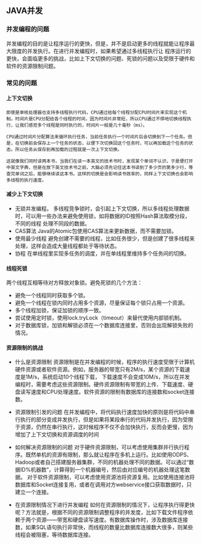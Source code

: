 ## JAVA并发
### 并发编程的问题
并发编程的目的是让程序运行的更快，但是，并不是启动更多的线程就能让程序最大限度的并发执行。在进行并发编程时，如果希望通过多线程执行让
程序运行的更快，会面临更多的挑战，比如上下文切换的问题、死锁的问题以及受限于硬件和软件的资源限制问题。

### 常见的问题
#### 上下文切换
```
即使是单核处理器也支持多线程执行代码，CPU通过给每个线程分配CPU时间片来实现这个机制。时间片是CPU分配给各个线程的时间，因为时间片非常短，所以CPU通过不停地切换线程执行，让我们感觉多个线程是同时执行的，时间片一般是几十毫秒（ms）。

CPU通过时间片分配算法来循环执行任务，当前任务执行一个时间片后会切换到下一个任务。但是，在切换前会保存上一个任务的状态，以便下次切换回这个任务时，可以再加载这个任务的状态。所以任务从保存到再加载的过程就是一次上下文切换。

这就像我们同时读两本书，当我们在读一本英文的技术书时，发现某个单词不认识，于是便打开中英文字典，但是在放下英文技术书之前，大脑必须先记住这本书读到了多少页的第多少行，等查完单词之后，能够继续读这本书。这样的切换是会影响读书效率的，同样上下文切换也会影响多线程的执行速度。
```
#### 减少上下文切换
- 无锁并发编程。
    多线程竞争锁时，会引起上下文切换，所以多线程处理数据时，可以用一些办法来避免使用锁，如将数据的ID按照Hash算法取模分段，不同的线程
    处理不同段的数据。
- CAS算法 
    Java的Atomic包使用CAS算法来更新数据，而不需要加锁。
- 使用最少线程 
    避免创建不需要的线程，比如任务很少，但是创建了很多线程来处理，这样会造成大量线程都处于等待状态。
- 协程 
     在单线程里实现多任务的调度，并在单线程里维持多个任务间的切换。
     
     
#### 线程死锁
两个线程互相等待对方释放对象锁。避免死锁的几个方法：
- 避免一个线程同时获取多个锁。
- 避免一个线程在锁内同时占用多个资源，尽量保证每个锁只占用一个资源。
- 多个线程加锁，保证加锁的顺序一致。
- 尝试使用定时锁，使用lock.tryLock（timeout）来替代使用内部锁机制。
- 对于数据库锁，加锁和解锁必须在一个数据库连接里，否则会出现解锁失败的情况。

#### 资源限制的挑战
- 什么是资源限制
资源限制是在并发编程的时候，程序的执行速度受限于计算机硬件资源或者软件资源。例如，服务器的带宽只有2M/s，某个资源的下载速度是1M/s，系统启动10个线程下载，
下载速度不会变成10M/s，所以在并发编程时，需要考虑这些资源限制。硬件资源限制有带宽的上传、下载速度、硬盘读写速度和CPU处理速度。软件资源的限制有数据库的连接数和socket连接数。

- 资源限制引发的问题
在并发编程中，将代码执行速度加快的原则是将代码中串行执行的部分变成并发执行，但是如果将某段串行的代码并发执行，因为受限于资源，仍然在串行执行，这时候程序不仅不会加快执行，反而会更慢，因为增加了上下文切换和资源调度的时间

- 如何解决资源限制的问题
对于硬件资源限制，可以考虑使用集群并行执行程序。既然单机的资源有限制，那么就让程序在多机上运行。比如使用ODPS、Hadoop或者自己搭建服务器集群，不同的机器处理不同的数据。可以通过“数据ID%机器数”，计算得到一个机器编号，然后由对应编号的机器处理这笔数据。
对于软件资源限制，可以考虑使用资源池将资源复用。比如使用连接池将数据库和Socket连接复用，或者在调用对方webservice接口获取数据时，只建立一个连接。

- 在资源限制情况下进行并发编程
如何在资源限制的情况下，让程序执行得更快呢？方法就是，根据不同的资源限制调整程序的并发度，比如下载文件程序依赖于两个资源——带宽和硬盘读写速度。有数据库操作时，涉及数据库连接数，如果SQL语句执行非常快，而线程的数量比数据库连接数大很多，则某些线程会被阻塞，等待数据库连接。